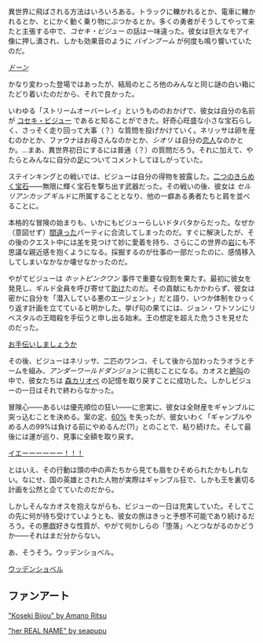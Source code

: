 <!-- title: コセキ・ビジュー -->
<!-- status: 生存 -->

異世界に飛ばされる方法はいろいろある。トラックに轢かれるとか、電車に轢かれるとか、とにかく動く乗り物にぶつかるとか。多くの勇者がそうしてやって来たと主張する中で、_コセキ・ビジュー_ の話は一味違った。彼女は巨大なモアイ像に押し潰され、しかも効果音のように _バインブーム_ が何度も鳴り響いていたのだ。

[_ドーン_](#embed:https://www.youtube.com/live/OTmQwttr1Aw?t=327)

かなり変わった登場ではあったが、結局のところ他のみんなと同じ謎の白い箱にたどり着いたのだから、それで良かった。

いわゆる「ストリームオーバーレイ」というもののおかげで、彼女は自分の名前が [コセキ・ビジュー](https://www.youtube.com/live/OTmQwttr1Aw?feature=shared&t=381) であると知ることができた。好奇心旺盛な小さな宝石らしく、さっそく走り回って大事（？）な質問を投げかけていく。ネリッサは卵を産むのかとか、ファウナはお母さんなのかとか、_シオリ_ は自分の[恋人](https://www.youtube.com/live/OTmQwttr1Aw?feature=shared&t=972)なのかとか。…まあ、異世界初日にするには普通（？）の質問だろう。それに加えて、やたらとみんなに自分の[足](https://www.youtube.com/live/OTmQwttr1Aw?feature=shared&t=2669)についてコメントしてほしがっていた。

ステインキングとの戦いでは、ビジューは自分の得物を披露した。[二つのきらめく宝石](https://www.youtube.com/live/OTmQwttr1Aw?feature=shared&t=3377)――無限に輝く宝石を撃ち出す武器だった。その戦いの後、彼女は _セルリアンカップ_ ギルドに所属することとなり、他の一癖ある勇者たちと肩を並べることに。

本格的な冒険の始まりも、いかにもビジューらしいドタバタからだった。なぜか（意図せず）[間違った](https://www.youtube.com/live/OTmQwttr1Aw?feature=shared&t=4058)パーティに合流してしまったのだ。すぐに解決したが、その後のクエスト中には[羊](https://www.youtube.com/live/OTmQwttr1Aw?feature=shared&t=4470)を見つけて妙に愛着を持ち、さらにこの世界の[岩](https://www.youtube.com/live/OTmQwttr1Aw?feature=shared&t=5204)にも不思議な親近感を抱くようになる。採掘するのが仕事の一部だったのに、感情移入してしまいなかなか壊せなかったのだ。

やがてビジューは _ホットピンクワン_ 事件で重要な役割を果たす。最初に彼女を発見し、ギルド全員を呼び寄せて[助け](https://www.youtube.com/live/OTmQwttr1Aw?feature=shared&t=5851)たのだ。その貢献にもかかわらず、彼女は密かに自分を「潜入している悪のエージェント」だと語り、いつか体制をひっくり返す計画を立てていると明かした。挙げ句の果てには、ジョン・ワトソンにリベスタルの王暗殺を手伝うと申し出る始末。王の想定を超えた危うさを見せたのだった。

[お手伝いしましょうか](#embed:https://www.youtube.com/live/OTmQwttr1Aw?feature=shared&t=6329)

その後、ビジューはネリッサ、二匹のワンコ、そして後から加わったラオラとチームを組み、_アンダーワールドダンジョン_ に挑むことになる。カオスと[絶叫](https://www.youtube.com/live/Fr6yMByDTIs?feature=shared&t=3318v)の中で、彼女たちは [森カリオペ](https://www.youtube.com/live/Fr6yMByDTIs?feature=shared&t=4986) の記憶を取り戻すことに成功した。しかしビジューの一日はそれで終わらなかった。

冒険心――あるいは優先順位の狂い――に忠実に、彼女は全財産をギャンブルに突っ込むことを決める。案の定、[60%](https://www.youtube.com/live/Fr6yMByDTIs?feature=shared&t=7354) を失ったが、彼女いわく「ギャンブルやめる人の99%は負ける前にやめるんだ(?)」とのことで、粘り続けた。そして最後には運が巡り、見事に全額を取り戻す。

[イエーーーーーー！！！](#embed:https://www.youtube.com/live/Fr6yMByDTIs?feature=shared&t=8864)

とはいえ、その行動は頭の中の声たちから見ても眉をひそめられたかもしれない。なにせ、国の英雄とされた人物が実際はギャンブル狂で、しかも王を裏切る計画を公然と企てていたのだから。

しかしそんなカオスを抱えながらも、ビジューの一日は充実していた。そしてこの先に何が待ち受けていようとも、彼女の旅はきっと予想不可能であり続けるだろう。その悪戯好きな性質が、やがて何かしらの「堕落」へとつながるのかどうか――それはまだ分からない。

あ、そうそう。ウッデンショベル。

[ウッデンショベル](#embed:https://www.youtube.com/live/Fr6yMByDTIs?t=7886)

## ファンアート

["Koseki Bijou" by Amano Ritsu](https://x.com/Amano_Ritsu827/status/1901978737610301805)

["her REAL NAME" by seapupu](https://x.com/seapupu290495/status/1830258392583242130)
